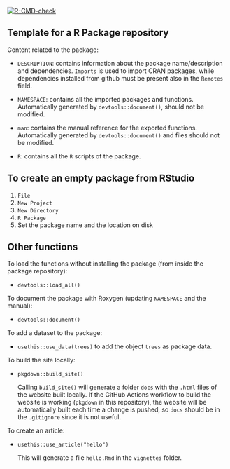 
<!-- badges: start -->

[![R-CMD-check](https://github.com/caravagnalab/pkgTemplate/workflows/R-CMD-check/badge.svg)](https://github.com/caravagnalab/pkgTemplate/actions)
<!-- badges: end -->

## Template for a R Package repository

Content related to the package:

-   `DESCRIPTION`: contains information about the package
    name/description and dependencies. `Imports` is used to import CRAN
    packages, while dependencies installed from github must be present
    also in the `Remotes` field.

-   `NAMESPACE`: contains all the imported packages and functions.
    Automatically generated by `devtools::document()`, should not be
    modified.

-   `man`: contains the manual reference for the exported functions.
    Automatically generated by `devtools::document()` and files should
    not be modified.

-   `R`: contains all the `R` scripts of the package.

## To create an empty package from RStudio

1.  `File`
2.  `New Project`
3.  `New Directory`
4.  `R Package`
5.  Set the package name and the location on disk

## Other functions

To load the functions without installing the package (from inside the
package repository):

-   `devtools::load_all()`

To document the package with Roxygen (updating `NAMESPACE` and the
manual):

-   `devtools::document()`

To add a dataset to the package:

-   `usethis::use_data(trees)` to add the object `trees` as package
    data.

To build the site locally:

-   `pkgdown::build_site()`

    Calling `build_site()` will generate a folder `docs` with the
    `.html` files of the website built locally. If the GitHub Actions
    workflow to build the website is working (`pkgdown` in this
    repository), the website will be automatically built each time a
    change is pushed, so `docs` should be in the `.gitignore` since it
    is not useful.

To create an article:

-   `usethis::use_article("hello")`

    This will generate a file `hello.Rmd` in the `vignettes` folder.
